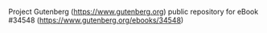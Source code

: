 Project Gutenberg (https://www.gutenberg.org) public repository for eBook #34548 (https://www.gutenberg.org/ebooks/34548)
